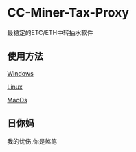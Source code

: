 # CC-Miner-Tax-Proxy
最稳定的ETC/ETH中转抽水软件

## 使用方法
[Windows](https://github.com/CaoCaoMiner/CC-Miner-Tax-Proxy/tree/master/windows/)

[Linux](https://github.com/CaoCaoMiner/CC-Miner-Tax-Proxy/tree/master/linux/)

[MacOs](https://github.com/CaoCaoMiner/CC-Miner-Tax-Proxy/tree/master/linux/)

## 日你妈
我的忧伤,你是煞笔
